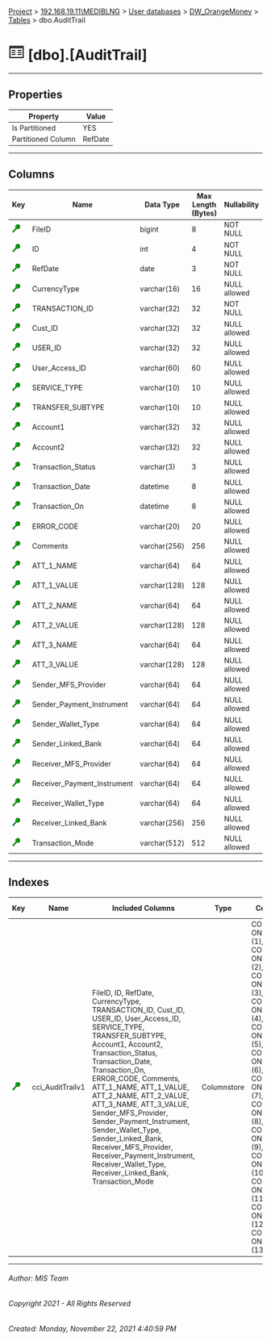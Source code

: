 #### 

[Project](../../../../index.md) > [192.168.19.11\\MEDIBLNG](../../../index.md) > [User databases](../../index.md) > [DW_OrangeMoney](../index.md) > [Tables](Tables.md) > dbo.AuditTrail

# ![Tables](../../../../Images/Table32.png) [dbo].[AuditTrail]

---

## <a name="#properties"></a>Properties

| Property | Value |
|---|---|
| Is Partitioned | YES |
| Partitioned Column | RefDate |


---

## <a name="#columns"></a>Columns

| Key | Name | Data Type | Max Length (Bytes) | Nullability |
|---|---|---|---|---|
| [![Cluster Key cci_AuditTrailv1: *](../../../../Images/cluster.png)](#indexes) | FileID | bigint | 8 | NOT NULL |
| [![Cluster Key cci_AuditTrailv1: *](../../../../Images/cluster.png)](#indexes) | ID | int | 4 | NOT NULL |
| [![Cluster Key cci_AuditTrailv1: *](../../../../Images/cluster.png)](#indexes) | RefDate | date | 3 | NOT NULL |
| [![Cluster Key cci_AuditTrailv1: *](../../../../Images/cluster.png)](#indexes) | CurrencyType | varchar(16) | 16 | NULL allowed |
| [![Cluster Key cci_AuditTrailv1: *](../../../../Images/cluster.png)](#indexes) | TRANSACTION_ID | varchar(32) | 32 | NOT NULL |
| [![Cluster Key cci_AuditTrailv1: *](../../../../Images/cluster.png)](#indexes) | Cust_ID | varchar(32) | 32 | NULL allowed |
| [![Cluster Key cci_AuditTrailv1: *](../../../../Images/cluster.png)](#indexes) | USER_ID | varchar(32) | 32 | NULL allowed |
| [![Cluster Key cci_AuditTrailv1: *](../../../../Images/cluster.png)](#indexes) | User_Access_ID | varchar(60) | 60 | NULL allowed |
| [![Cluster Key cci_AuditTrailv1: *](../../../../Images/cluster.png)](#indexes) | SERVICE_TYPE | varchar(10) | 10 | NULL allowed |
| [![Cluster Key cci_AuditTrailv1: *](../../../../Images/cluster.png)](#indexes) | TRANSFER_SUBTYPE | varchar(10) | 10 | NULL allowed |
| [![Cluster Key cci_AuditTrailv1: *](../../../../Images/cluster.png)](#indexes) | Account1 | varchar(32) | 32 | NULL allowed |
| [![Cluster Key cci_AuditTrailv1: *](../../../../Images/cluster.png)](#indexes) | Account2 | varchar(32) | 32 | NULL allowed |
| [![Cluster Key cci_AuditTrailv1: *](../../../../Images/cluster.png)](#indexes) | Transaction_Status | varchar(3) | 3 | NULL allowed |
| [![Cluster Key cci_AuditTrailv1: *](../../../../Images/cluster.png)](#indexes) | Transaction_Date | datetime | 8 | NULL allowed |
| [![Cluster Key cci_AuditTrailv1: *](../../../../Images/cluster.png)](#indexes) | Transaction_On | datetime | 8 | NULL allowed |
| [![Cluster Key cci_AuditTrailv1: *](../../../../Images/cluster.png)](#indexes) | ERROR_CODE | varchar(20) | 20 | NULL allowed |
| [![Cluster Key cci_AuditTrailv1: *](../../../../Images/cluster.png)](#indexes) | Comments | varchar(256) | 256 | NULL allowed |
| [![Cluster Key cci_AuditTrailv1: *](../../../../Images/cluster.png)](#indexes) | ATT_1_NAME | varchar(64) | 64 | NULL allowed |
| [![Cluster Key cci_AuditTrailv1: *](../../../../Images/cluster.png)](#indexes) | ATT_1_VALUE | varchar(128) | 128 | NULL allowed |
| [![Cluster Key cci_AuditTrailv1: *](../../../../Images/cluster.png)](#indexes) | ATT_2_NAME | varchar(64) | 64 | NULL allowed |
| [![Cluster Key cci_AuditTrailv1: *](../../../../Images/cluster.png)](#indexes) | ATT_2_VALUE | varchar(128) | 128 | NULL allowed |
| [![Cluster Key cci_AuditTrailv1: *](../../../../Images/cluster.png)](#indexes) | ATT_3_NAME | varchar(64) | 64 | NULL allowed |
| [![Cluster Key cci_AuditTrailv1: *](../../../../Images/cluster.png)](#indexes) | ATT_3_VALUE | varchar(128) | 128 | NULL allowed |
| [![Cluster Key cci_AuditTrailv1: *](../../../../Images/cluster.png)](#indexes) | Sender_MFS_Provider | varchar(64) | 64 | NULL allowed |
| [![Cluster Key cci_AuditTrailv1: *](../../../../Images/cluster.png)](#indexes) | Sender_Payment_Instrument | varchar(64) | 64 | NULL allowed |
| [![Cluster Key cci_AuditTrailv1: *](../../../../Images/cluster.png)](#indexes) | Sender_Wallet_Type | varchar(64) | 64 | NULL allowed |
| [![Cluster Key cci_AuditTrailv1: *](../../../../Images/cluster.png)](#indexes) | Sender_Linked_Bank | varchar(64) | 64 | NULL allowed |
| [![Cluster Key cci_AuditTrailv1: *](../../../../Images/cluster.png)](#indexes) | Receiver_MFS_Provider | varchar(64) | 64 | NULL allowed |
| [![Cluster Key cci_AuditTrailv1: *](../../../../Images/cluster.png)](#indexes) | Receiver_Payment_Instrument | varchar(64) | 64 | NULL allowed |
| [![Cluster Key cci_AuditTrailv1: *](../../../../Images/cluster.png)](#indexes) | Receiver_Wallet_Type | varchar(64) | 64 | NULL allowed |
| [![Cluster Key cci_AuditTrailv1: *](../../../../Images/cluster.png)](#indexes) | Receiver_Linked_Bank | varchar(256) | 256 | NULL allowed |
| [![Cluster Key cci_AuditTrailv1: *](../../../../Images/cluster.png)](#indexes) | Transaction_Mode | varchar(512) | 512 | NULL allowed |


---

## <a name="#indexes"></a>Indexes

| Key | Name | Included Columns | Type | Compression | Page Locks | Row Locks | Partition Scheme | Partitioned |
|---|---|---|---|---|---|---|---|---|
| [![Cluster Key cci_AuditTrailv1: *](../../../../Images/cluster.png)](#indexes) | cci_AuditTrailv1 | FileID, ID, RefDate, CurrencyType, TRANSACTION_ID, Cust_ID, USER_ID, User_Access_ID, SERVICE_TYPE, TRANSFER_SUBTYPE, Account1, Account2, Transaction_Status, Transaction_Date, Transaction_On, ERROR_CODE, Comments, ATT_1_NAME, ATT_1_VALUE, ATT_2_NAME, ATT_2_VALUE, ATT_3_NAME, ATT_3_VALUE, Sender_MFS_Provider, Sender_Payment_Instrument, Sender_Wallet_Type, Sender_Linked_Bank, Receiver_MFS_Provider, Receiver_Payment_Instrument, Receiver_Wallet_Type, Receiver_Linked_Bank, Transaction_Mode | Columnstore | COLUMNSTORE ON PARTITIONS (1), COLUMNSTORE ON PARTITIONS (2), COLUMNSTORE ON PARTITIONS (3), COLUMNSTORE ON PARTITIONS (4), COLUMNSTORE ON PARTITIONS (5), COLUMNSTORE ON PARTITIONS (6), COLUMNSTORE ON PARTITIONS (7), COLUMNSTORE ON PARTITIONS (8), COLUMNSTORE ON PARTITIONS (9), COLUMNSTORE ON PARTITIONS (10), COLUMNSTORE ON PARTITIONS (11), COLUMNSTORE ON PARTITIONS (12), COLUMNSTORE ON PARTITIONS (13) | NO | NO | pschSemesterPartition | RefDate |


---

###### Author:  MIS Team

###### Copyright 2021 - All Rights Reserved

###### Created: Monday, November 22, 2021 4:40:59 PM

